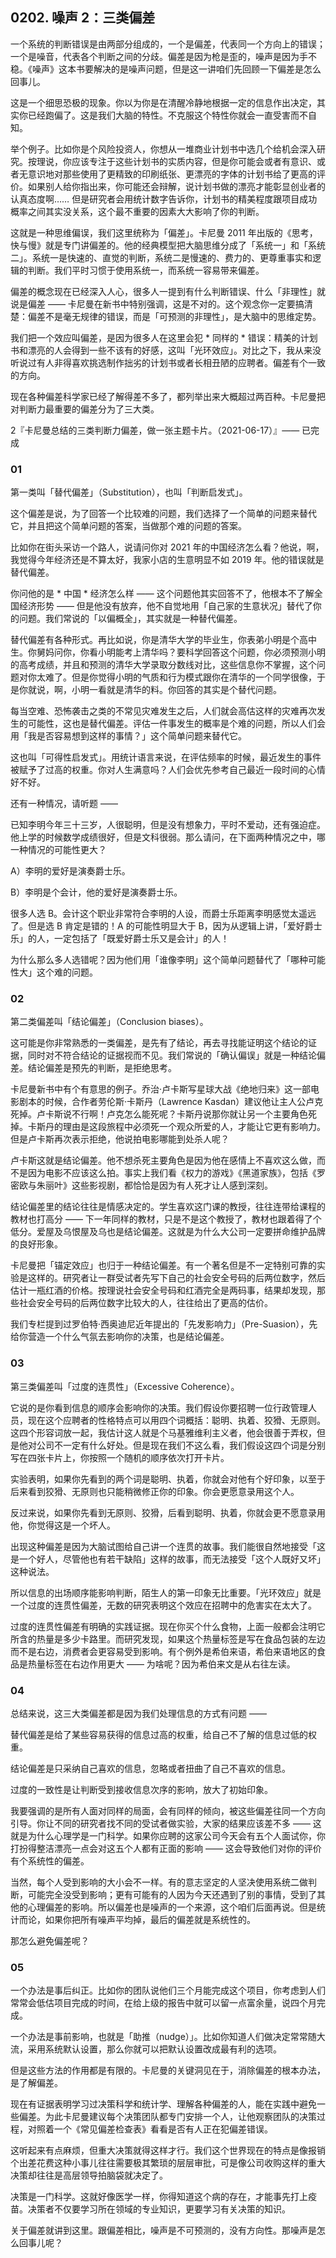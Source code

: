 ## 0202. 噪声 2：三类偏差

一个系统的判断错误是由两部分组成的，一个是偏差，代表同一个方向上的错误；一个是噪音，代表各个判断之间的分歧。偏差是因为枪是歪的，噪声是因为手不稳。《噪声》这本书要解决的是噪声问题，但是这一讲咱们先回顾一下偏差是怎么回事儿。

这是一个细思恐极的现象。你以为你是在清醒冷静地根据一定的信息作出决定，其实你已经跑偏了。这是我们大脑的特性。不克服这个特性你就会一直受害而不自知。

举个例子。比如你是个风险投资人，你想从一堆商业计划书中选几个给机会深入研究。按理说，你应该专注于这些计划书的实质内容，但是你可能会或者有意识、或者无意识地对那些使用了更精致的印刷纸张、更漂亮的字体的计划书给了更高的评价。如果别人给你指出来，你可能还会辩解，说计划书做的漂亮才能彰显创业者的认真态度啊…… 但是研究者会用统计数字告诉你，计划书的精美程度跟项目成功概率之间其实没关系，这个最不重要的因素大大影响了你的判断。

这就是一种思维偏误，我们这里统称为「偏差」。卡尼曼 2011 年出版的《思考，快与慢》就是专门讲偏差的。他的经典模型把大脑思维分成了「系统一」和「系统二」。系统一是快速的、直觉的判断，系统二是慢速的、费力的、更尊重事实和逻辑的判断。我们平时习惯于使用系统一，而系统一容易带来偏差。

偏差的概念现在已经深入人心，很多人一提到有什么判断错误、什么「非理性」就说是偏差 —— 卡尼曼在新书中特别强调，这是不对的。这个观念你一定要搞清楚：偏差不是毫无规律的错误，而是「可预测的非理性」，是大脑中的思维定势。

我们把一个效应叫偏差，是因为很多人在这里会犯 * 同样的 * 错误：精美的计划书和漂亮的人会得到一些不该有的好感，这叫「光环效应」。对比之下，我从来没听说过有人非得喜欢挑选制作拙劣的计划书或者长相丑陋的应聘者。偏差有个一致的方向。

现在各种偏差科学家已经了解得差不多了，都列举出来大概超过两百种。卡尼曼把对判断力最重要的偏差分为了三大类。

2『卡尼曼总结的三类判断力偏差，做一张主题卡片。（2021-06-17）』—— 已完成

### 01

第一类叫「替代偏差」（Substitution），也叫「判断启发式」。

这个偏差是说，为了回答一个比较难的问题，我们选择了一个简单的问题来替代它，并且把这个简单问题的答案，当做那个难的问题的答案。

比如你在街头采访一个路人，说请问你对 2021 年的中国经济怎么看？他说，啊，我觉得今年经济还是不算太好，我家小店的生意明显不如 2019 年。他的错误就是替代偏差。

你问他的是 * 中国 * 经济怎么样 —— 这个问题他其实回答不了，他根本不了解全国经济形势 —— 但是他没有放弃，他不自觉地用「自己家的生意状况」替代了你的问题。我们常说的「以偏概全」，其实就是一种替代偏差。

替代偏差有各种形式。再比如说，你是清华大学的毕业生，你表弟小明是个高中生。你舅妈问你，你看小明能考上清华吗？要科学回答这个问题，你必须预测小明的高考成绩，并且和预测的清华大学录取分数线对比，这些信息你不掌握，这个问题对你太难了。但是你觉得小明的气质和行为模式跟你在清华的一个同学很像，于是你就说，啊，小明一看就是清华的料。你回答的其实是个替代问题。

每当空难、恐怖袭击之类的不常见灾难发生之后，人们就会高估这样的灾难再次发生的可能性，这也是替代偏差。评估一件事发生的概率是个难的问题，所以人们会用「我是否容易想到这样的事情？」这个简单问题来替代它。

这也叫「可得性启发式」。用统计语言来说，在评估频率的时候，最近发生的事件被赋予了过高的权重。你对人生满意吗？人们会优先参考自己最近一段时间的心情好不好。

还有一种情况，请听题 ——

已知李明今年三十三岁，人很聪明，但是没有想象力，平时不爱动，还有强迫症。他上学的时候数学成绩很好，但是文科很弱。那么请问，在下面两种情况之中，哪一种情况的可能性更大？

A）李明的爱好是演奏爵士乐。

B）李明是个会计，他的爱好是演奏爵士乐。

很多人选 B。会计这个职业非常符合李明的人设，而爵士乐距离李明感觉太遥远了。但是选 B 肯定是错的！A 的可能性明显大于 B，因为从逻辑上讲，「爱好爵士乐」的人，一定包括了「既爱好爵士乐又是会计」的人！

为什么那么多人选错呢？因为他们用「谁像李明」这个简单问题替代了「哪种可能性大」这个难的问题。

### 02

第二类偏差叫「结论偏差」（Conclusion biases）。

这可能是你非常熟悉的一类偏差，是先有了结论，再去寻找能证明这个结论的证据，同时对不符合结论的证据视而不见。我们常说的「确认偏误」就是一种结论偏差。结论偏差是预先的判断，是拒绝思考。

卡尼曼新书中有个有意思的例子。乔治·卢卡斯写星球大战《绝地归来》这一部电影剧本的时候，合作者劳伦斯·卡斯丹（Lawrence Kasdan）建议他让主人公卢克死掉。卢卡斯说不行啊！卢克怎么能死呢？卡斯丹说那你就让另一个主要角色死掉。卡斯丹的理由是这段旅程中必须死一个观众所爱的人，才能让它更有影响力。但是卢卡斯再次表示拒绝，他说拍电影哪能到处杀人呢？

卢卡斯这就是结论偏差。他不想杀死主要角色是因为他在感情上不喜欢这么做，而不是因为电影不应该这么拍。事实上我们看《权力的游戏》《黑道家族》，包括《罗密欧与朱丽叶》这些影视剧，都恰恰是因为有人死才让人感到深刻。

结论偏差里的结论往往是情感决定的。学生喜欢这门课的教授，往往连带给课程的教材也打高分 —— 下一年同样的教材，只是不是这个教授了，教材也跟着得了个低分。爱屋及乌恨屋及乌也是结论偏差。这就是为什么大公司一定要拼命维护品牌的良好形象。

卡尼曼把「锚定效应」也归于一种结论偏差。有一个著名但是不一定特别可靠的实验是这样的。研究者让一群受试者先写下自己的社会安全号码的后两位数字，然后估计一瓶红酒的价格。按理说社会安全号码和红酒完全是两码事，结果却发现，那些社会安全号码的后两位数字比较大的人，往往给出了更高的估价。

我们专栏提到过罗伯特·西奥迪尼近年提出的「先发影响力」（Pre-Suasion），先给你营造一个什么气氛去影响你的决策，也是结论偏差。

### 03

第三类偏差叫「过度的连贯性」（Excessive Coherence）。

它说的是你看到信息的顺序会影响你的决策。我们假设你要招聘一位行政管理人员，现在这个应聘者的性格特点可以用四个词概括：聪明、执着、狡猾、无原则。这四个形容词放一起，我估计这人就是个马基雅维利主义者，他会很善于弄权，但是他对公司不一定有什么好处。但是现在我们不这么看，我们假设这四个词是分别写在四张卡片上，你按照一个随机的顺序依次打开卡片。

实验表明，如果你先看到的两个词是聪明、执着，你就会对他有个好印象，以至于后来看到狡猾、无原则也只能稍微修正你的印象。你会更愿意录用这个人。

反过来说，如果你先看到无原则、狡猾，后看到聪明、执着，你就会更不愿意录用他，你觉得这是一个坏人。

出现这种偏差是因为大脑试图给自己讲一个连贯的故事。我们能很自然地接受「这是一个好人，尽管他也有若干缺陷」这样的故事，而无法接受「这个人既好又坏」这种说法。

所以信息的出场顺序能影响判断，陌生人的第一印象无比重要。「光环效应」就是一个过度的连贯性偏差，无数的研究表明这个效应在招聘中的危害实在太大了。

过度的连贯性偏差有明确的实践证据。现在你买个什么食物，上面一般都会注明它所含的热量是多少卡路里。而研究发现，如果这个热量标签是写在食品包装的左边而不是右边，消费者会更容易受到影响。有个例外是希伯来语，希伯来语地区的食品是热量标签在右边作用更大 —— 为啥呢？因为希伯来文是从右往左读。

### 04

总结来说，这三大类偏差都是因为我们处理信息的方式有问题 ——

替代偏差是给了某些容易获得的信息过高的权重，给自己不了解的信息过低的权重。

结论偏差是只采纳自己喜欢的信息，忽略或者扭曲了自己不喜欢的信息。

过度的一致性是让判断受到接收信息次序的影响，放大了初始印象。

我要强调的是所有人面对同样的局面，会有同样的倾向，被这些偏差往同一个方向引导。你让不同的研究者找不同的受试者做实验，大家的结果应该差不多 —— 这就是为什么心理学是一门科学。如果你应聘的这家公司今天会有五个人面试你，你打扮得整洁漂亮一点会对这五个人都有正面的影响 —— 这会导致他们对你的评价有个系统性的偏差。

当然，每个人受到影响的大小会不一样。有的意志坚定的人坚决使用系统二做判断，可能完全没受到影响；更有可能有的人因为今天还遇到了别的事情，受到了其他的心理偏差的影响。所以偏差也是噪声的一个来源，这个咱们后面再说。但是统计而论，如果你把所有噪声平均掉，最后的偏差就是系统性的。

那怎么避免偏差呢？

### 05

一个办法是事后纠正。比如你的团队说他们三个月能完成这个项目，你考虑到人们常常会低估项目完成的时间，在给上级的报告中就可以留一点富余量，说四个月完成。

一个办法是事前影响，也就是「助推（nudge）」。比如你知道人们做决定常常随大流，采用系统默认设置，那么你就可以把默认设置改成最有利的选项。

但是这些方法的作用都是有限的。卡尼曼的关键洞见在于，消除偏差的根本办法，是了解偏差。

现在有证据表明学习过决策科学和统计学、理解各种偏差的人，能在实践中避免一些偏差。为此卡尼曼建议每个决策团队都专门安排一个人，让他观察团队的决策过程，对照着一个《常见偏差检查表》看看是否有人正在犯偏差错误。

这听起来有点麻烦，但重大决策就得这样才行。我们这个世界现在的特点是像报销个出差花费这种小事儿往往需要极其繁琐的层层审批，可是像公司收购这样的重大决策却往往是高层领导拍脑袋就决定了。

决策是一门科学。这就好像医学一样，你得知道这个病的存在，才能事先打上疫苗。决策者不仅要学习所在领域的专业知识，更要学习有关决策的知识。

关于偏差就讲到这里。跟偏差相比，噪声是不可预测的，没有方向性。那噪声是怎么回事儿呢？